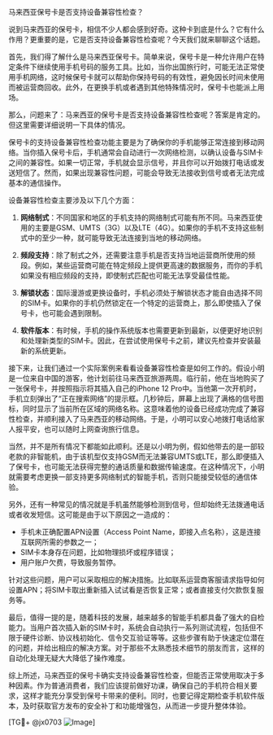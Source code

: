 马来西亚保号卡是否支持设备兼容性检查？

说到马来西亚的保号卡，相信不少人都会感到好奇。这种卡到底是什么？它有什么作用？更重要的是，它是否支持设备兼容性检查呢？今天我们就来聊聊这个话题。

首先，我们得了解什么是马来西亚保号卡。简单来说，保号卡是一种允许用户在特定条件下继续使用手机号码的服务工具。比如，当你出国旅行时，可能无法正常使用手机网络，这时候保号卡就可以帮助你保持号码的有效性，避免因长时间未使用而被运营商回收。此外，在更换手机或者遇到其他特殊情况时，保号卡也能派上用场。

那么，问题来了：马来西亚的保号卡是否支持设备兼容性检查呢？答案是肯定的。但这里需要详细说明一下具体的情况。

保号卡的支持设备兼容性检查功能主要是为了确保你的手机能够正常连接到移动网络。当你插入保号卡后，手机通常会自动进行一次网络检测，以确认设备与SIM卡之间的兼容性。如果一切正常，手机就会显示信号，并且你可以开始拨打电话或发送短信了。然而，如果出现兼容性问题，可能会导致无法接收到信号或者无法完成基本的通信操作。

设备兼容性检查主要涉及以下几个方面：

1. **网络制式**：不同国家和地区的手机支持的网络制式可能有所不同。马来西亚使用的主要是GSM、UMTS（3G）以及LTE（4G）。如果你的手机不支持这些制式中的至少一种，就可能导致无法连接到当地的移动网络。

2. **频段支持**：除了制式之外，还需要注意手机是否支持当地运营商所使用的频段。例如，某些运营商可能在特定频段上提供更高速的数据服务，而你的手机如果没有相应频段的支持，即使制式匹配也可能无法享受最佳性能。

3. **解锁状态**：国际漫游或更换设备时，手机必须处于解锁状态才能自由选择不同的SIM卡。如果你的手机仍然锁定在一个特定的运营商上，那么即使插入了保号卡，也可能会遇到限制。

4. **软件版本**：有时候，手机的操作系统版本也需要更新到最新，以便更好地识别和处理新类型的SIM卡。因此，在尝试使用保号卡之前，建议先检查并安装最新的系统更新。

接下来，让我们通过一个实际案例来看看设备兼容性检查是如何工作的。假设小明是一位来自中国的游客，他计划前往马来西亚旅游两周。临行前，他在当地购买了一张保号卡，并按照指示将其插入自己的iPhone 12 Pro中。当他第一次开机时，手机立刻弹出了“正在搜索网络”的提示框。几秒钟后，屏幕上出现了满格的信号图标，同时显示了当前所在区域的网络名称。这意味着他的设备已经成功完成了兼容性检查，并顺利接入了马来西亚的移动网络。于是，小明可以安心地拨打电话给家人报平安，也可以随时上网查询旅行信息。

当然，并不是所有情况下都能如此顺利。还是以小明为例，假如他带去的是一部较老款的非智能机，由于该机型仅支持GSM而无法兼容UMTS或LTE，那么即便插入了保号卡，也可能无法获得完整的通话质量和数据传输速度。在这种情况下，小明就需要考虑更换一部支持更多网络制式的智能手机，否则只能接受较低的通信体验。

另外，还有一种常见的情况就是手机虽然能够检测到信号，但却始终无法拨通电话或者收发短信。这可能是由于以下原因之一造成的：
- 手机未正确配置APN设置（Access Point Name，即接入点名称），这是连接互联网所需的参数之一；
- SIM卡本身存在问题，比如物理损坏或程序错误；
- 用户账户欠费，导致服务暂停。

针对这些问题，用户可以采取相应的解决措施。比如联系运营商客服请求指导如何设置APN；将SIM卡取出重新插入试试看是否恢复正常；或者直接支付欠款恢复服务等。

最后，值得一提的是，随着科技的发展，越来越多的智能手机都具备了强大的自检能力。当用户首次插入新的SIM卡时，系统会自动执行一系列测试流程，包括但不限于硬件诊断、协议栈初始化、信令交互验证等等。这些步骤有助于快速定位潜在的问题，并给出相应的解决方案。对于那些不太熟悉技术细节的朋友而言，这样的自动化处理无疑大大降低了操作难度。

综上所述，马来西亚的保号卡确实支持设备兼容性检查，但能否正常使用取决于多种因素。作为普通消费者，我们应该提前做好功课，确保自己的手机符合相关要求，这样才能充分享受到保号卡带来的便利。同时，也要记得定期检查手机软件版本，及时获取官方发布的安全补丁和功能增强包，从而进一步提升整体体验。

[TG💪+ @jx0703 ![Image](https://github.com/user-attachments/assets/dbca1d08-cadb-493c-b0ec-ad6f7a83f270)]